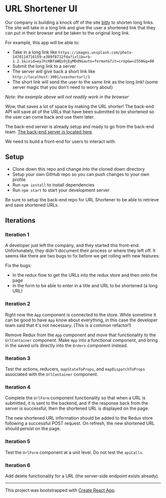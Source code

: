 # URL Shortener UI

Our company is building a knock off of the site [bitly](https://bitly.com/) to shorten long links. The site will take in a long link and give the user a shortened link that they can put in their browser and be taken to the original long link.

For example, this app will be able to:
* Take in a long link like `https://images.unsplash.com/photo-1470114716159-e389f8712fda?ixlib=rb-1.2.1&ixid=eyJhcHBfaWQiOjEyMDd9&auto=format&fit=crop&w=2550&q=80`
* Submit the long link to a server
* The server will give back a short link like `http://localhost:3001/useshorturl/1`
* The short link will send the user to the same link as the long link! (some server magic that you don't need to worry about)

*Note: the example above will not readily work in the browser*

Wow, that saves a lot of space by making the URL shorter! The back-end API will save all of the URLs that have been submitted to be shortened so the user can come back and use them later.

The back-end server is already setup and ready to go from the back-end team. [The back-end server is located here](https://github.com/turingschool-examples/url-shortener-api).

We need to build a front-end for users to interact with.

## Setup

* Clone down this repo and change into the cloned down directory
* Setup your own GitHub repo so you can push changes to your own profile
* Run `npm install` to install dependencies
* Run `npm start` to start your development server

Be sure to setup the back-end repo for URL Shortener to be able to retrieve and save shortened URLs.

## Iterations

### Iteration 1

A developer just left the company, and they started this front-end. Unfortunately, they didn't document their process or where they left off. It seems like there are two bugs to fix before we get rolling with new features:

Fix the bugs:
* In the redux flow to get the URLs into the redux store and then onto the page
* In the form to be able to enter in a title and URL to be shortened (a long URL)

### Iteration 2

Right now the `App` component is connected to the store. While sometime it can be good to have `App` know about everything, in this case the developer team said that it's not necessary. (This is a common refactor!)

Remove Redux from the `App` component and move that functionality to the `UrlContainer` component. Make `App` into a functional component, and bring in the saved urls directly into the `Orders` component instead.

### Iteration 3

Test the actions, reducers, `mapStateToProps`, and `mapDispatchToProps` associated with the `UrlContainer` component.

### Iteration 4

Complete the `UrlForm` component functionality so that when a URL is submitted, it is sent to the backend, and if the response back from the server is successful, then the shortened URL is displayed on the page.

The new shortened URL information should be added to the Redux store following a successful POST request. On refresh, the new shortened URL should persist on the page.

### Iteration 5

Test the `UrlForm` component at a unit level. Do not test the `apiCalls`.

### Iteration 6

Add delete functionality for a URL (the server-side endpoint exists already).

---

This project was bootstrapped with [Create React App](https://github.com/facebook/create-react-app).
